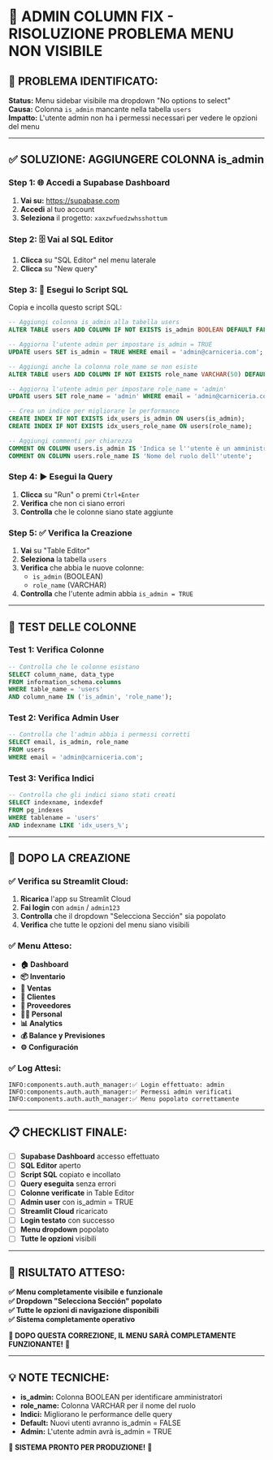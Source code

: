 # 🔧 ADMIN COLUMN FIX - RISOLUZIONE PROBLEMA MENU NON VISIBILE

## 🚨 **PROBLEMA IDENTIFICATO:**

**Status:** Menu sidebar visibile ma dropdown "No options to select"  
**Causa:** Colonna `is_admin` mancante nella tabella `users`  
**Impatto:** L'utente admin non ha i permessi necessari per vedere le opzioni del menu

---

## ✅ **SOLUZIONE: AGGIUNGERE COLONNA is_admin**

### **Step 1: 🌐 Accedi a Supabase Dashboard**
1. **Vai su:** https://supabase.com
2. **Accedi** al tuo account
3. **Seleziona** il progetto: `xaxzwfuedzwhsshottum`

### **Step 2: 🗄️ Vai al SQL Editor**
1. **Clicca** su "SQL Editor" nel menu laterale
2. **Clicca** su "New query"

### **Step 3: 📝 Esegui lo Script SQL**
Copia e incolla questo script SQL:

```sql
-- Aggiungi colonna is_admin alla tabella users
ALTER TABLE users ADD COLUMN IF NOT EXISTS is_admin BOOLEAN DEFAULT FALSE;

-- Aggiorna l'utente admin per impostare is_admin = TRUE
UPDATE users SET is_admin = TRUE WHERE email = 'admin@carniceria.com';

-- Aggiungi anche la colonna role_name se non esiste
ALTER TABLE users ADD COLUMN IF NOT EXISTS role_name VARCHAR(50) DEFAULT 'employee';

-- Aggiorna l'utente admin per impostare role_name = 'admin'
UPDATE users SET role_name = 'admin' WHERE email = 'admin@carniceria.com';

-- Crea un indice per migliorare le performance
CREATE INDEX IF NOT EXISTS idx_users_is_admin ON users(is_admin);
CREATE INDEX IF NOT EXISTS idx_users_role_name ON users(role_name);

-- Aggiungi commenti per chiarezza
COMMENT ON COLUMN users.is_admin IS 'Indica se l''utente è un amministratore';
COMMENT ON COLUMN users.role_name IS 'Nome del ruolo dell''utente';
```

### **Step 4: ▶️ Esegui la Query**
1. **Clicca** su "Run" o premi `Ctrl+Enter`
2. **Verifica** che non ci siano errori
3. **Controlla** che le colonne siano state aggiunte

### **Step 5: ✅ Verifica la Creazione**
1. **Vai** su "Table Editor"
2. **Seleziona** la tabella `users`
3. **Verifica** che abbia le nuove colonne:
   - `is_admin` (BOOLEAN)
   - `role_name` (VARCHAR)
4. **Controlla** che l'utente admin abbia `is_admin = TRUE`

---

## 🧪 **TEST DELLE COLONNE**

### **Test 1: Verifica Colonne**
```sql
-- Controlla che le colonne esistano
SELECT column_name, data_type 
FROM information_schema.columns 
WHERE table_name = 'users' 
AND column_name IN ('is_admin', 'role_name');
```

### **Test 2: Verifica Admin User**
```sql
-- Controlla che l'admin abbia i permessi corretti
SELECT email, is_admin, role_name 
FROM users 
WHERE email = 'admin@carniceria.com';
```

### **Test 3: Verifica Indici**
```sql
-- Controlla che gli indici siano stati creati
SELECT indexname, indexdef 
FROM pg_indexes 
WHERE tablename = 'users' 
AND indexname LIKE 'idx_users_%';
```

---

## 🚀 **DOPO LA CREAZIONE**

### **✅ Verifica su Streamlit Cloud:**
1. **Ricarica** l'app su Streamlit Cloud
2. **Fai login** con `admin` / `admin123`
3. **Controlla** che il dropdown "Selecciona Sección" sia popolato
4. **Verifica** che tutte le opzioni del menu siano visibili

### **✅ Menu Atteso:**
- **🏠 Dashboard**
- **📦 Inventario**
- **🛒 Ventas**
- **👥 Clientes**
- **🚚 Proveedores**
- **👨‍💼 Personal**
- **📊 Analytics**
- **💰 Balance y Previsiones**
- **⚙️ Configuración**

### **✅ Log Attesi:**
```
INFO:components.auth.auth_manager:✅ Login effettuato: admin
INFO:components.auth.auth_manager:✅ Permessi admin verificati
INFO:components.auth.auth_manager:✅ Menu popolato correttamente
```

---

## 📋 **CHECKLIST FINALE:**

- [ ] **Supabase Dashboard** accesso effettuato
- [ ] **SQL Editor** aperto
- [ ] **Script SQL** copiato e incollato
- [ ] **Query eseguita** senza errori
- [ ] **Colonne verificate** in Table Editor
- [ ] **Admin user** con is_admin = TRUE
- [ ] **Streamlit Cloud** ricaricato
- [ ] **Login testato** con successo
- [ ] **Menu dropdown** popolato
- [ ] **Tutte le opzioni** visibili

---

## 🎯 **RISULTATO ATTESO:**

**✅ Menu completamente visibile e funzionale**  
**✅ Dropdown "Selecciona Sección" popolato**  
**✅ Tutte le opzioni di navigazione disponibili**  
**✅ Sistema completamente operativo**  

**🚀 DOPO QUESTA CORREZIONE, IL MENU SARÀ COMPLETAMENTE FUNZIONANTE!** 🚀

---

## 💡 **NOTE TECNICHE:**

- **is_admin:** Colonna BOOLEAN per identificare amministratori
- **role_name:** Colonna VARCHAR per il nome del ruolo
- **Indici:** Migliorano le performance delle query
- **Default:** Nuovi utenti avranno is_admin = FALSE
- **Admin:** L'utente admin avrà is_admin = TRUE

**🎉 SISTEMA PRONTO PER PRODUZIONE!** 🎉

